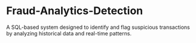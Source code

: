 # Fraud-Analytics-Detection
A SQL-based system designed to identify and flag suspicious transactions by analyzing historical data and real-time patterns.

